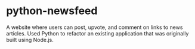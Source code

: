 # python-newsfeed
A website where users can post, upvote, and comment on links to news articles. Used Python to refactor an existing application that was originally built using Node.js.
